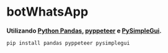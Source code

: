 # botWhatsApp

**Utilizando [Python Pandas](https://pandas.pydata.org/), [pyppeteer](https://github.com/pyppeteer/pyppeteer) e [PySimpleGui](https://pysimplegui.readthedocs.io/en/latest/).**

```
pip install pandas pyppeteer pysimplegui
```